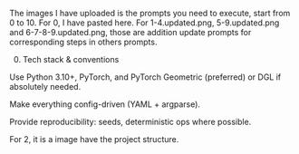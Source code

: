 The images I have uploaded is the prompts you need to execute, start from 0 to 10. For 0, I have pasted here. For 1-4.updated.png, 5-9.updated.png and 6-7-8-9.updated.png, those are addition update prompts for corresponding steps in others prompts.

0) Tech stack & conventions

Use Python 3.10+, PyTorch, and PyTorch Geometric (preferred) or DGL if absolutely needed.

Make everything config-driven (YAML + argparse).

Provide reproducibility: seeds, deterministic ops where possible.

For  2, it is a image have the project structure.

